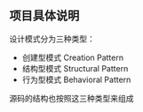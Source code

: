 ## 项目具体说明

设计模式分为三种类型：
* 创建型模式 Creation Pattern
* 结构型模式 Structural Pattern
* 行为型模式 Behavioral Pattern

源码的结构也按照这三种类型来组成 

